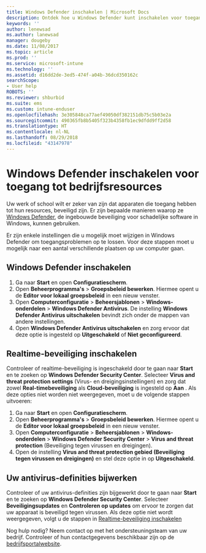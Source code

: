 ```yaml
---
title: Windows Defender inschakelen | Microsoft Docs
description: Ontdek hoe u Windows Defender kunt inschakelen voor toegang tot bedrijfsresources.
keywords: ''
author: lenewsad
ms.author: lanewsad
manager: dougeby
ms.date: 11/08/2017
ms.topic: article
ms.prod: ''
ms.service: microsoft-intune
ms.technology: ''
ms.assetid: d16dd2de-3ed5-474f-a04b-36dcd350162c
searchScope:
- User help
ROBOTS: ''
ms.reviewer: shburbid
ms.suite: ems
ms.custom: intune-enduser
ms.openlocfilehash: 3e305848ca77aef49050df382151db75c5b03e2a
ms.sourcegitcommit: 490365fb8b5405f323b4358fb1ec9dfdd9ff2d58
ms.translationtype: HT
ms.contentlocale: nl-NL
ms.lasthandoff: 08/29/2018
ms.locfileid: "43147978"
---
```

# <a name="turn-on-windows-defender-to-access-company-resources"></a>Windows Defender inschakelen voor toegang tot bedrijfsresources

Uw werk of school wilt er zeker van zijn dat apparaten die toegang hebben tot hun resources, beveiligd zijn. Er zijn bepaalde manieren waarop ze [Windows Defender](https://www.microsoft.com/safety/pc-security/windows-defender.aspx), de ingebouwde beveiliging voor schadelijke software in Windows, kunnen gebruiken.

Er zijn enkele instellingen die u mogelijk moet wijzigen in Windows Defender om toegangsproblemen op te lossen. Voor deze stappen moet u mogelijk naar een aantal verschillende plaatsen op uw computer gaan.

## <a name="turn-on-windows-defender"></a>Windows Defender inschakelen

1. Ga naar **Start** en open **Configuratiescherm**.
2. Open **Beheerprogramma's** > **Groepsbeleid bewerken**. Hiermee opent u de **Editor voor lokaal groepsbeleid** in een nieuw venster.
3. Open **Computerconfiguratie** > **Beheersjablonen** > **Windows-onderdelen**  >  **Windows Defender Antivirus**. De instelling **Windows Defender Antivirus uitschakelen** bevindt zich onder de mappen van andere instellingen. 
4. Open **Windows Defender Antivirus uitschakelen** en zorg ervoor dat deze optie is ingesteld op **Uitgeschakeld** of **Niet geconfigureerd**.

## <a name="turn-on-real-time-protection"></a>Realtime-beveiliging inschakelen

Controleer of realtime-beveiliging is ingeschakeld door te gaan naar **Start** en te zoeken op **Windows Defender Security Center**. Selecteer **Virus and threat protection settings** (Virus- en dreigingsinstellingen) en zorg dat zowel **Real-timebeveiliging** als **Cloud-beveiliging** is ingesteld op **Aan** . Als deze opties niet worden niet weergegeven, moet u de volgende stappen uitvoeren:

1. Ga naar **Start** en open **Configuratiescherm**.
2. Open **Beheerprogramma's** > **Groepsbeleid bewerken**. Hiermee opent u de **Editor voor lokaal groepsbeleid** in een nieuw venster.
3. Open **Computerconfiguratie** > **Beheersjablonen** > **Windows-onderdelen**  >  **Windows Defender Security Center** > **Virus and threat protection** (Beveiliging tegen virussen en dreigingen).
4. Open de instelling **Virus and threat protection gebied (Beveiliging tegen virussen en dreigingen)** en stel deze optie in op **Uitgeschakeld**.

## <a name="update-your-antivirus-definitions"></a>Uw antivirus-definities bijwerken

Controleer of uw antivirus-definities zijn bijgewerkt door te gaan naar **Start** en te zoeken op **Windows Defender Security Center**. Selecteer **Beveiligingsupdates** en **Controleren op updates** om ervoor te zorgen dat uw apparaat is beveiligd tegen virussen. Als deze optie niet wordt weergegeven, volgt u de stappen in [Realtime-beveiliging inschakelen](turn-on-defender-windows.md#turn-on-real-time-protection)

Nog hulp nodig? Neem contact op met het ondersteuningsteam van uw bedrijf. Controleer of hun contactgegevens beschikbaar zijn op de [bedrijfsportalwebsite](https://go.microsoft.com/fwlink/?linkid=2010980).
